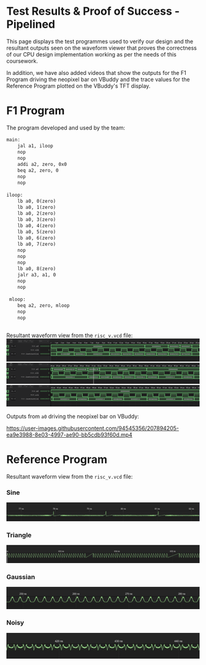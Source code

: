# Test Results & Proof of Success - Pipelined
This page displays the test programmes used to verify our design and the resultant outputs seen on the waveform viewer that proves the correctness of our CPU design implementation working as per the needs of this coursework.

In addition, we have also added videos that show the outputs for the F1 Program driving the neopixel bar on VBuddy and the trace values for the Reference Program plotted on the VBuddy's TFT display.

# F1 Program

The program developed and used by the team:
```
main:
	jal a1, iloop
    nop
    nop
    addi a2, zero, 0x0
    beq a2, zero, 0
    nop 
    nop
    
iloop:
	lb a0, 0(zero)
    lb a0, 1(zero)
    lb a0, 2(zero)
    lb a0, 3(zero)
    lb a0, 4(zero)
    lb a0, 5(zero)
    lb a0, 6(zero)
    lb a0, 7(zero)
    nop
    nop
    nop
    lb a0, 8(zero)
    jalr a3, a1, 0
    nop 
    nop
    
 mloop:
 	beq a2, zero, mloop
    nop
    nop
    
```
Resultant waveform view from the `risc_v.vcd` file:
![Alt text](images/Screenshot_20221215_085344.png)
![Alt text](images/Screenshot_20221215_085419.png)
![Alt text](images/Screenshot_20221215_085428.png)

Outputs from `a0` driving the neopixel bar on VBuddy:


https://user-images.githubusercontent.com/94545356/207894205-ea9e3988-8e03-4997-ae90-bb5cdb93f60d.mp4



# Reference Program

Resultant waveform view from the `risc_v.vcd` file:

### Sine ###
![Alt text](images/pipeline_ref_sine.png)
### Triangle ###
![Alt text](images/pipeline_ref_triangle.png)
### Gaussian ###
![Alt text](images/pipeline_ref_gaussian.png)
### Noisy ###
![Alt text](images/pipeline_ref_noisy.png)
